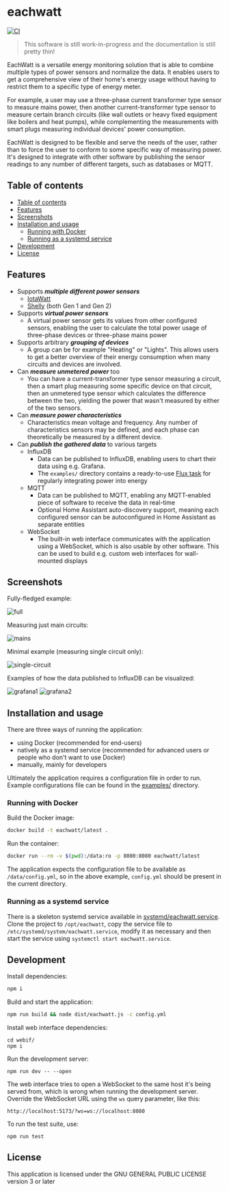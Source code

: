 # eachwatt

[![CI](https://github.com/Jalle19/eachwatt/actions/workflows/ci.yml/badge.svg)](https://github.com/Jalle19/eachwatt/actions/workflows/ci.yml)

> This software is still work-in-progress and the documentation is still pretty thin!

EachWatt is a versatile energy monitoring solution that is able to combine multiple types of power sensors and 
normalize the data. It enables users to get a comprehensive view of their home's energy usage without having to 
restrict them to a specific type of energy meter.

For example, a user may use a three-phase current transformer type sensor to measure mains power, then another 
current-transformer type sensor to measure certain branch circuits (like wall outlets or heavy fixed equipment like 
boilers and heat pumps), while complementing the measurements with smart plugs measuring individual devices' power 
consumption.

EachWatt is designed to be flexible and serve the needs of the user, rather than to force the user to conform to 
some specific way of measuring power. It's designed to integrate with other software by publishing the sensor readings 
to any number of different targets, such as databases or MQTT.

## Table of contents

* [Table of contents](#table-of-contents)
* [Features](#features)
* [Screenshots](#screenshots)
* [Installation and usage](#installation-and-usage)
  + [Running with Docker](#running-with-docker)
  + [Running as a systemd service](#running-as-a-systemd-service)
* [Development](#development)
* [License](#license)

## Features

* Supports _**multiple different power sensors**_
  * [IotaWatt](http://iotawatt.com/)
  * [Shelly](https://www.shelly.com/) (both Gen 1 and Gen 2)
* Supports _**virtual power sensors**_
  * A virtual power sensor gets its values from other configured sensors, enabling the user to calculate the total 
    power usage of three-phase devices or three-phase mains power
* Supports arbitrary _**grouping of devices**_
  * A group can be for example "Heating" or "Lights". This allows users to get a better overview of their energy 
    consumption when many circuits and devices are involved.
* Can _**measure unmetered power**_ too
  * You can have a current-transformer type sensor measuring a circuit, then a smart plug measuring some specific 
    device on that circuit, then an unmetered type sensor which calculates the difference between the two, yielding the 
    power that wasn't measured by either of the two sensors.
* Can _**measure power characteristics**_
  * Characteristics mean voltage and frequency. Any number of characteristics sensors may be defined, and each phase 
    can theoretically be measured by a different device.
* Can _**publish the gathered data**_ to various targets
  * InfluxDB
    * Data can be published to InfluxDB, enabling users to chart their data using e.g. Grafana.
    * The `examples/` directory contains a ready-to-use [Flux task](examples/integrate_energy_hourly.task.flux) for regularly integrating power into energy
  * MQTT
    * Data can be published to MQTT, enabling any MQTT-enabled piece of software to receive the data in real-time
    * Optional Home Assistant auto-discovery support, meaning each configured sensor can be autoconfigured in Home 
      Assistant as separate entities
  * WebSocket
    * The built-in web interface communicates with the application using a WebSocket, which is also usable by other 
      software. This can be used to build e.g. custom web interfaces for wall-mounted displays

## Screenshots

Fully-fledged example:

![full](examples/webif.screenshot1.full.png)

Measuring just main circuits:

![mains](examples/webif.screenshot2.mains.png)

Minimal example (measuring single circuit only):

![single-circuit](examples/webif.screenshot3.single-circuit.png)

Examples of how the data published to InfluxDB can be visualized:

![grafana1](examples/grafana1.png)
![grafana2](examples/grafana2.png)

## Installation and usage

There are three ways of running the application:
* using Docker (recommended for end-users)
* natively as a systemd service (recommended for advanced users or people who don't want to use Docker)
* manually, mainly for developers

Ultimately the application requires a configuration file in order to run. Example configurations file can be found in 
the [examples/](examples/) directory.

### Running with Docker

Build the Docker image:

```bash
docker build -t eachwatt/latest .
```

Run the container:

```bash
docker run --rm -v $(pwd):/data:ro -p 8080:8080 eachwatt/latest
```

The application expects the configuration file to be available as `/data/config.yml`, so in the above example, 
`config.yml` should be present in the current directory.

### Running as a systemd service

There is a skeleton systemd service available in [systemd/eachwatt.service](systemd/eachwatt.service). Clone the 
project to `/opt/eachwatt`, copy the service file to `/etc/systemd/system/eachwatt.service`, modify it as necessary 
and then start the service using `systemctl start eachwatt.service`.

## Development

Install dependencies:

```bash
npm i
```

Build and start the application:

```bash
npm run build && node dist/eachwatt.js -c config.yml
```

Install web interface dependencies:

```
cd webif/
npm i
```

Run the development server:

```
npm run dev -- --open
```

The web interface tries to open a WebSocket to the same host it's being served from, which is wrong when running the 
development server. Override the WebSocket URL using the `ws` query parameter, like this:

```
http://localhost:5173/?ws=ws://localhost:8080
```

To run the test suite, use:

```
npm run test
```

## License

This application is licensed under the GNU GENERAL PUBLIC LICENSE version 3 or later
